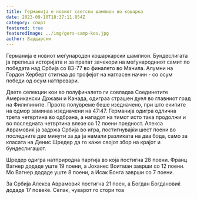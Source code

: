 ```yaml
---
title: Германија е новиот светски шампион во кошарка
date: 2023-09-10T18:37:11.854Z
category: спорт
featured: true
featuredImage: ../img/gers-samp-kos.jpg
author: Вардарски
---
```

Германија е новиот меѓународен кошаркарски шампион. Бундеслигата ја препиша историјата и за првпат зачекори на меѓународниот самит по победата над Србија со 83-77 во финалето во Манила. Алумни на Гордон Херберт стигнаа до трофејот на нагласен начин - со осум победи од осум натпревари.

Двете селекции кои во полуфиналето ги совладаа Соединетите Американски Држави и Канада, одиграа страшен дуел во главниот град на Филипините. Првото полувреме беше изедначено, при што екипите на одмор заминаа изедначени на 47:47. Германија одигра одлична трета четвртина во одбрана, а нападот на тимот исто така продолжи и во последната четвртина влезе со 12 поени предност. Алекса Аврамовиќ ја задржа Србија во игра, постигнувајќи шест поени во последните две минути за да ја намали разликата на два бода, само за класата на Денис Шредер да го каже својот збор на крајот и бундеслигашот.

Шредер одигра натприродна партија во која постигна 28 поени. Франц Вагнер додаде уште 19 поени, а Јоханес Воитман заврши со 12 поени. Мо Вагнер додаде уште 8 поени, а Исак Бонга заврши со 7 поени.

За Србија Алекса Аврамовиќ постигна 21 поен, а Богдан Богдановиќ додаде 17 повеќе. Сепак, чуварот го стори тоа